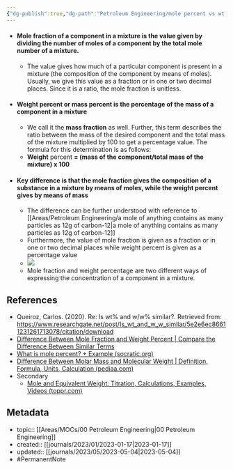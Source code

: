 ```yaml
---
{"dg-publish":true,"dg-path":"Petroleum Engineering/mole percent vs wt percent.md","permalink":"/petroleum-engineering/mole-percent-vs-wt-percent/","updated":"2023-10-18T11:16:10.510+08:00"}
---
```



- #### Mole fraction of a component in a mixture is the value given by dividing the number of moles of a component by the total mole number of a mixture.
	- The value gives how much of a particular component is present in a mixture (the composition of the component by means of moles). Usually, we give this value as a fraction or in one or two decimal places. Since it is a ratio, the mole fraction is unitless.
- #### Weight percent or mass percent is the percentage of the mass of a component in a mixture
	- We call it the **mass fraction** as well. Further, this term describes the ratio between the mass of the desired component and the total mass of the mixture multiplied by 100 to get a percentage value. The formula for this determination is as follows:
	- **Weight** percent **= (mass of the component/total mass of the mixture) x 100**
- #### Key difference is that the mole fraction gives the composition of a substance in a mixture by means of moles, while the weight percent gives by means of mass
	- The difference can be further understood with reference to [[Areas/Petroleum Engineering/a mole of anything contains as many particles as 12g of carbon-12\|a mole of anything contains as many particles as 12g of carbon-12]]
	- Furthermore, the value of mole fraction is given as a fraction or in one or two decimal places while weight percent is given as a percentage value
	- ![](https://i2.wp.com/www.differencebetween.com/wp-content/uploads/2019/10/Difference-Between-Mole-Fraction-and-Weight-Percent-Tabular-Form.jpg?w=730&ssl=1)
	- Mole fraction and weight percentage are two different ways of expressing the concentration of a component in a mixture. 

## References
- Queiroz, Carlos. (2020). Re: Is wt% and w/w% similar?. Retrieved from: https://www.researchgate.net/post/Is_wt_and_w_w_similar/5e2e6ec86611231261713078/citation/download
- [Difference Between Mole Fraction and Weight Percent | Compare the Difference Between Similar Terms](https://www.differencebetween.com/difference-between-mole-fraction-and-weight-percent/#:~:text=The%20key%20difference%20between%20mole%20fraction%20and%20weight,the%20composition%20of%20a%20component%20in%20a%20mixture.)
- [What is mole percent? + Example (socratic.org)](https://socratic.org/questions/what-is-mole-percent)
- [Difference Between Molar Mass and Molecular Weight | Definition, Formula, Units, Calculation (pediaa.com)](https://pediaa.com/difference-between-molar-mass-and-molecular-weight/)
- Secondary
	- [Mole and Equivalent Weight: Titration, Calculations, Examples, Videos (toppr.com)](https://www.toppr.com/guides/chemistry/some-basic-concepts-of-chemistry/mole-and-equivalent-weight/)

## Metadata
- topic:: [[Areas/MOCs/00 Petroleum Engineering\|00 Petroleum Engineering]]
- created:: [[journals/2023/01/2023-01-17\|2023-01-17]]
- updated:: [[journals/2023/05/2023-05-04\|2023-05-04]]
- #PermanentNote 
